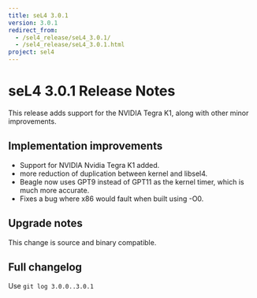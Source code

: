 ```yaml
---
title: seL4 3.0.1
version: 3.0.1
redirect_from:
  - /sel4_release/seL4_3.0.1/
  - /sel4_release/seL4_3.0.1.html
project: sel4
---
```

# seL4 3.0.1 Release Notes


This release adds support for the NVIDIA Tegra K1, along with other
minor improvements.

## Implementation improvements


- Support for NVIDIA Nvidia Tegra K1 added.
- more reduction of duplication between kernel and libsel4.
- Beagle now uses GPT9 instead of GPT11 as the kernel timer, which
      is much more accurate.
- Fixes a bug where x86 would fault when built using -O0.

## Upgrade notes


This change is source and binary compatible.

## Full changelog


Use `git log 3.0.0..3.0.1`
